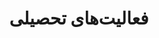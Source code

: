 ---
type: category
category: parent/education
name: education
title: فعالیت‌های تحصیلی
description:  روش و محتوای آموزش‌های آکادمیک درعصر فن‌آوری، به سرعت در حال تغییر است و آگاهی از شیوه صحیح کنارآمدن با این تغییرات، فضا را برای یادگیری بهتر آماده می‌کند. در این بخش با شیوه‌ی سازگاری با این تغییرات آشنا می‌شوید.
order: 110
---